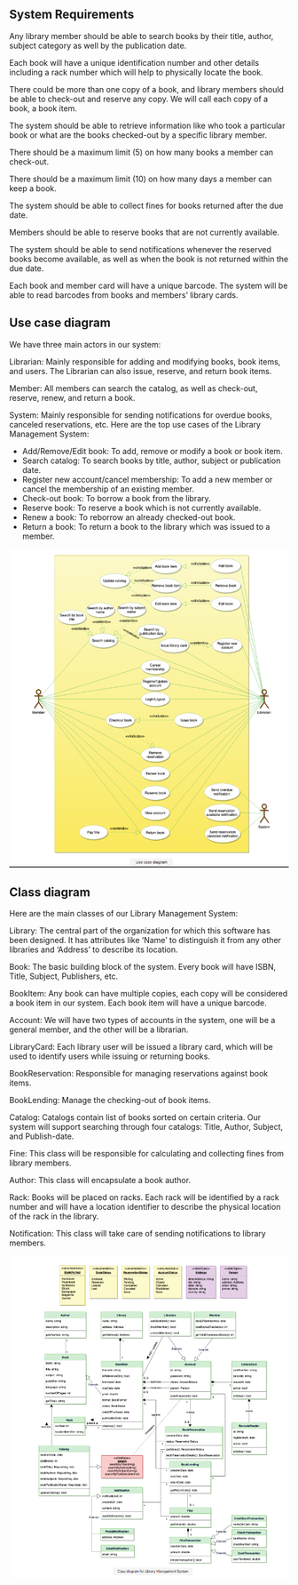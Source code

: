 ## System Requirements

Any library member should be able to search books by their title, author, subject category as well by the publication date.

Each book will have a unique identification number and other details including a rack number which will help to physically locate the book.

There could be more than one copy of a book, and library members should be able to check-out and reserve any copy. We will call each copy of a book, a book item.

The system should be able to retrieve information like who took a particular book or what are the books checked-out by a specific library member.

There should be a maximum limit (5) on how many books a member can check-out.

There should be a maximum limit (10) on how many days a member can keep a book.

The system should be able to collect fines for books returned after the due date.

Members should be able to reserve books that are not currently available.

The system should be able to send notifications whenever the reserved books become available, as well as when the book is not returned within the due date.

Each book and member card will have a unique barcode. The system will be able to read barcodes from books and members’ library cards.

## Use case diagram

We have three main actors in our system:

Librarian: Mainly responsible for adding and modifying books, book items, and users. The Librarian can also issue, reserve, and return book items.

Member: All members can search the catalog, as well as check-out, reserve, renew, and return a book.

System: Mainly responsible for sending notifications for overdue books, canceled reservations, etc.
Here are the top use cases of the Library Management System:

- Add/Remove/Edit book: To add, remove or modify a book or book item.
- Search catalog: To search books by title, author, subject or publication date.
- Register new account/cancel membership: To add a new member or cancel the membership of an existing member.
- Check-out book: To borrow a book from the library.
- Reserve book: To reserve a book which is not currently available.
- Renew a book: To reborrow an already checked-out book.
- Return a book: To return a book to the library which was issued to a member.

![](Images/Use%20case%20diag_Lib_mgmt.png)

## Class diagram
Here are the main classes of our Library Management System:

Library: The central part of the organization for which this software has been designed. It has attributes like ‘Name’ to distinguish it from any other libraries and ‘Address’ to describe its location.

Book: The basic building block of the system. Every book will have ISBN, Title, Subject, Publishers, etc.

BookItem: Any book can have multiple copies, each copy will be considered a book item in our system. Each book item will have a unique barcode.

Account: We will have two types of accounts in the system, one will be a general member, and the other will be a librarian.

LibraryCard: Each library user will be issued a library card, which will be used to identify users while issuing or returning books.

BookReservation: Responsible for managing reservations against book items.

BookLending: Manage the checking-out of book items.

Catalog: Catalogs contain list of books sorted on certain criteria. Our system will support searching through four catalogs: Title, Author, Subject, and Publish-date.

Fine: This class will be responsible for calculating and collecting fines from library members.

Author: This class will encapsulate a book author.

Rack: Books will be placed on racks. Each rack will be identified by a rack number and will have a location identifier to describe the physical location of the rack in the library.

Notification: This class will take care of sending notifications to library members.

![](Images/Class_diagram_lib_mgmt.png)

